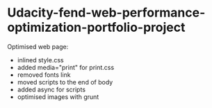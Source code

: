 # Udacity-fend-web-performance-optimization-portfolio-project

Optimised web page:

- inlined style.css
- added media="print" for print.css
- removed fonts link
- moved scripts to the end of body
- added async for scripts
- optimised images with grunt
